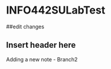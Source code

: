 # INFO442SULabTest
  ##edit changes
  
<!-- Added Header -->
## Insert header here

Adding a new note - Branch2
